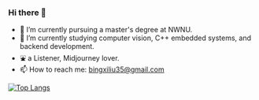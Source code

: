 ### Hi there 👋

<!--
**Whaleer/Whaleer** is a ✨ _special_ ✨ repository because its `README.md` (this file) appears on your GitHub profile.

Here are some ideas to get you started:

- 🔭 I’m currently working on ...
- 🌱 I’m currently learning ...
- 👯 I’m looking to collaborate on ...
- 🤔 I’m looking for help with ...
- 💬 Ask me about ...
- 📫 How to reach me: ...
- 😄 Pronouns: ...
- ⚡ Fun fact: ...
-->

- 📖 I’m currently pursuing a master's degree at NWNU.
- 🍮 I’m currently studying computer vision, C++ embedded systems, and backend development.
- ⛲ a Listener, Midjourney lover.
- 📫 How to reach me: bingxiliu35@gmail.com


[![Top Langs](https://github-readme-stats.vercel.app/api/top-langs/?username=Whaleer&layout=compact)](https://github.com/anuraghazra/github-readme-stats)
